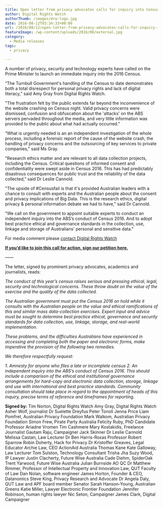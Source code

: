 ```yaml
---
title: Open letter from privacy advocates calls for inquiry into Census 2016
author: Digital Rights Watch
authorThumb: /images/drw-logo.jpg
date: 2016-08-12T03:34:33+00:00
url: /2016/08/12/open-letter-from-privacy-advocates-calls-for-inquiry-into-census-2016/
featureImage: /wp-content/uploads/2016/08/external.jpg
category:
  - Media releases
tags:
  - privacy

---
```

<span style="font-weight: 400;">A number of privacy, security and technology experts have called on the Prime Minister to launch an immediate inquiry into the 2016 Census.</span>

<span style="font-weight: 400;">&#8220;The Turnbull Government's handling of the Census to date demonstrates both a total disrespect for personal privacy rights and lack of digital literacy,&#8221; said Amy Gray from Digital Rights Watch.</span>

<span style="font-weight: 400;">"The frustration felt by the public extends far beyond the inconvenience of the website crashing on Census night. Valid privacy concerns were dismissed, confusion and obfuscation about the 'attacks' on the ABS servers pervaded throughout the media, and very little information was provided to the public about what had actually occurred."</span>

<span style="font-weight: 400;">&#8220;What is urgently needed is an an independent investigation of the whole process, including a forensic report of the cause of the website crash, the handling of privacy concerns and the outsourcing of key services to private companies," said Ms Gray.</span>

<span style="font-weight: 400;">"Research ethics matter and are relevant to all data collection projects, including the Census. Critical questions of informed consent and confidentiality were swept aside in Census 2016. This has had predictably disastrous consequences for public trust and the reliability of the data collected," said Dr Leslie Cannold.</span>

<span style="font-weight: 400;">"The upside of #Censusfail is that it's provided Australian leaders with a chance to consult with experts and the Australian people about the consent and privacy implications of Big Data. This is the research ethics, digital privacy & personal information debate we had to have," said Dr Cannold. </span>

<span style="font-weight: 400;">"We call on the government to appoint suitable experts to conduct an independent inquiry into the ABS&#8217;s conduct of Census 2016. And to adopt best practice ethical and governance standards in the collection, use, linkage and storage of Australians' personal and sensitive data." </span>

<span style="font-weight: 400;">For media comment please <a href="http://digitalrightswatch.org.au/contact/">contact Digital Rights Watch</a></span>

**[If you&#8217;d like to join this call for action, sign our petition here.][1]**



<span style="font-weight: 400;">&#8212;&#8212;</span>

The letter, signed by prominent privacy advocates, academics and journalists, reads:

_The conduct of this year&#8217;s census raises serious and pressing ethical, legal, security and technological concerns. These throw doubt on the value of the exercise and the quality of the data collected._

_The Australian government must put the Census 2016 on hold while it consults with the Australian people on the value and ethical ramifications of this and similar mass data-collection exercises. Expert input and advice must be sought to determine best practice ethical, governance and security standards for data collection, use, linkage, storage, and real-world implementation._

_These problems, and the difficulties Australians have experienced in accessing and completing both the paper and electronic forms, make imperative the provision of the following two remedies._

_We therefore respectfully request:_

_1. Amnesty for anyone who files a late or incomplete census_
_2. An independent inquiry into the ABS&#8217;s conduct of Census 2016. This should include a comparison of the ethical and institutional governance arrangements for hard-copy and electronic data collection, storage, linkage and use with international and best practice standards. Community consultation should take place in regard to the appointment of heads of this inquiry, precise terms of reference and timeframes for reporting._



**Signed by:**
Tim Norton, Digital Rights Watch
Amy Gray, Digital Rights Watch
Asher Wolf, journalist
Dr Suelette Dreyfus
Peter Tonoli
Jenna Price
Liam Pomfret, Australian Privacy Foundation
Mark Walkom, Australian Privacy Foundation
Simon Frew, Pirate Party Australia
Felicity Ruby, PhD Candidate
Professor Ariadne Vromen
Tim Cashmere
Mary Kostakidis, Freelance Journalist
Gautam Raju, Campaigner
Jack Skinner
Dr Leslie Cannold
Melissa Castan, Law Lecturer
Dr Ben Harris-Roxas
Professor Robert Sparrow
Robin Doherty, Hack for Privacy
Dr Kristoffer Greaves, Legal Educator
Archie Law, CEO ActionAid Australia
Thomas Kane
Kate Galloway, Law Lecturer
Tom Sulston, Technology Consultant
Trisha Jha
Suzy Wood, IP Lawyer
Justin Clacherty, Future Wise Australia
Cade Diehm, SpiderOak
Trent Yarwood, Future Wise Australia
Julian Burnside AO QC
Dr Matthew Rimmer, Professor of Intellectual Property and Innovation Law, QUT Faculty of Law
Dan Nolan, software engineer
James Horton, Founder & CEO, Datanomics
Steve King, Privacy Research and Advocate
Dr Angela Daly, QUT Law and APF board member
Senator Sarah Hanson-Young, Australian Greens
Katie Miller, Lawyer
Electronic Frontier Foundation
Jennifer Robinson, human rights lawyer
Nic Seton, Campaigner
James Clark, Digital Campaigner
</span>

 [1]: http://digitalrightswatch.org.au/2016/08/12/restore-faith-in-the-census/
